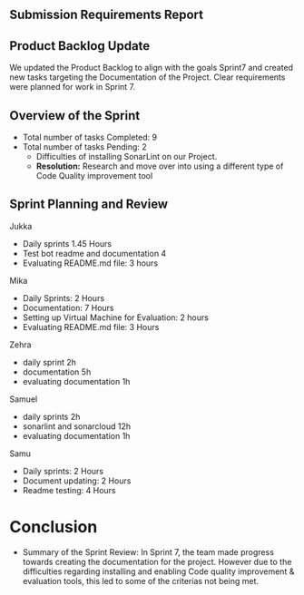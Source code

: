 ## Submission Requirements Report

## Product Backlog Update

We updated the Product Backlog to align with the goals Sprint7 and created new tasks targeting the Documentation of the Project.
Clear requirements were planned for work in Sprint 7.

## Overview of the Sprint
- Total number of tasks Completed: 9
- Total number of tasks Pending: 2
  - Difficulties of installing SonarLint on our Project.
  - **Resolution:** Research and move over into using a different type of Code Quality improvement tool 
  

## Sprint Planning and Review

Jukka

- Daily sprints 1.45 Hours
- Test bot readme and documentation  4
- Evaluating README.md file: 3 hours


Mika

- Daily Sprints: 2 Hours
- Documentation: 7 Hours
- Setting up Virtual Machine for Evaluation: 2 hours
- Evaluating README.md file: 3 Hours

Zehra
- daily sprint 2h
- documentation 5h
- evaluating documentation 1h


Samuel

- daily sprints 2h
- sonarlint and sonarcloud 12h
- evaluating documentation 1h

Samu
- Daily sprints: 2 Hours
- Document updating: 2 Hours
- Readme testing: 4 Hours

# Conclusion
- Summary of the Sprint Review:
 In Sprint 7, the team made progress towards creating the documentation for the project. However due to the difficulties regarding installing and enabling Code quality improvement & evaluation tools, this led to some of the criterias not being met.
